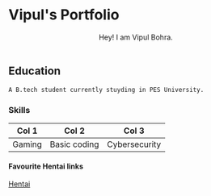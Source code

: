 # Vipul's Portfolio
<center>
Hey! I am Vipul Bohra.
</center>
<br>

## Education

`A B.tech student currently stuyding in PES University.`

### Skills
|Col 1|Col 2|Col 3|
-----|-----|-----
|Gaming|Basic coding|Cybersecurity|

#### Favourite Hentai links

[Hentai](https://youtube.com)
